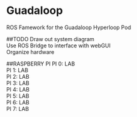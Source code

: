 # Guadaloop
ROS Famework for the Guadaloop Hyperloop Pod

##TODO
Draw out system diagram<br>
Use ROS Bridge to interface with webGUI<br>
Organize hardware<br>

##RASPBERRY PI
PI 0: LAB<br>
PI 1: LAB<br>
PI 2: LAB<br>
PI 3: LAB<br>
PI 4: LAB<br>
PI 5: LAB<br>
PI 6: LAB<br>
PI 7: LAB<br>
